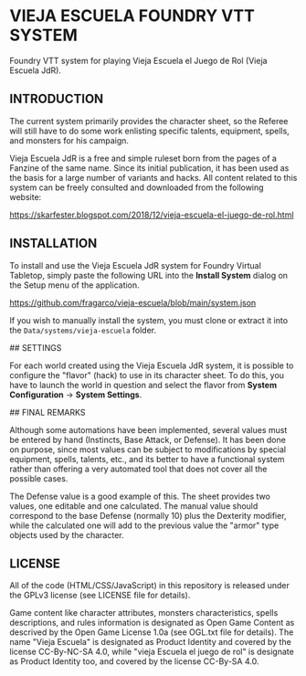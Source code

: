 # VIEJA ESCUELA FOUNDRY VTT SYSTEM

Foundry VTT system for playing Vieja Escuela el Juego de Rol (Vieja Escuela JdR).

## INTRODUCTION

The current system primarily provides the character sheet, so the Referee will still have to do some work enlisting specific talents, equipment, spells, and monsters for his campaign.

Vieja Escuela JdR is a free and simple ruleset born from the pages of a Fanzine of the same name. Since its initial publication, it has been used as the basis for a large number of variants and hacks. All content related to this system can be freely consulted and downloaded from the following website:

https://skarfester.blogspot.com/2018/12/vieja-escuela-el-juego-de-rol.html

## INSTALLATION

To install and use the Vieja Escuela JdR system for Foundry Virtual Tabletop, simply paste the following URL into the **Install System** dialog on the Setup menu of the application.

https://github.com/fragarco/vieja-escuela/blob/main/system.json

If you wish to manually install the system, you must clone or extract it into the ``Data/systems/vieja-escuela`` folder.

## SETTINGS

For each world created using the Vieja Escuela JdR system, it is possible to configure the "flavor" (hack) to use in its character sheet. To do this, you have to launch the world in question and select the flavor from **System Configuration** -> **System Settings**.

## FINAL REMARKS

Although some automations have been implemented, several values must be entered by hand (Instincts, Base Attack, or Defense). It has been done on purpose, since most values can be subject to modifications by special equipment, spells, talents, etc., and its better to have a functional system rather than offering a very automated tool that does not cover all the possible cases.

The Defense value is a good example of this. The sheet provides two values, one editable and one calculated. The manual value should correspond to the base Defense (normally 10) plus the Dexterity modifier, while the calculated one will add to the previous value the "armor" type objects used by the character.

## LICENSE

All of the code (HTML/CSS/JavaScript) in this repository is released under the GPLv3 license (see LICENSE file for details).

Game content like character attributes, monsters characteristics, spells descriptions, and rules information is designated as Open Game Content as descrived by the Open Game License 1.0a (see OGL.txt file for details). The name "Vieja Escuela" is designated as Product Identity and covered by the license CC-By-NC-SA 4.0, while "vieja Escuela el juego de rol" is designate as Product Identity too, and covered by the license CC-By-SA 4.0.
